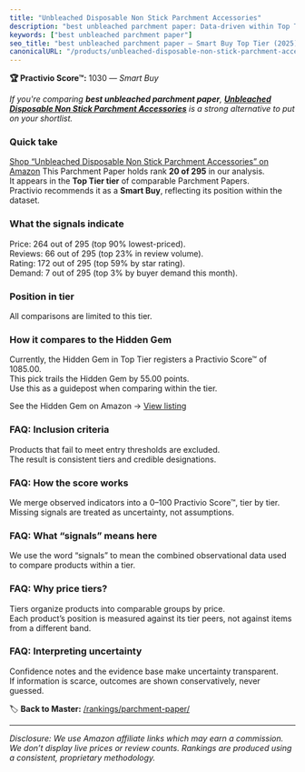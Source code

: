 ```yaml
---
title: "Unbleached Disposable Non Stick Parchment Accessories"
description: "best unbleached parchment paper: Data-driven within Top Tier ranking using the Practivio Score™. Positioned by quality, value, demand, findability, momentum."
keywords: ["best unbleached parchment paper"]
seo_title: "best unbleached parchment paper — Smart Buy Top Tier (2025)"
canonicalURL: "/products/unbleached-disposable-non-stick-parchment-accessories-B0DP2D8ZJT/"
---
```


**🏆 Practivio Score™:** 1030 — _Smart Buy_


*If you're comparing **best unbleached parchment paper**, **[Unbleached Disposable Non Stick Parchment Accessories](https://www.amazon.com/dp/B0DP2D8ZJT?tag=practivio-20)** is a strong alternative to put on your shortlist.*
### Quick take
[Shop “Unbleached Disposable Non Stick Parchment Accessories” on Amazon](https://www.amazon.com/dp/B0DP2D8ZJT?tag=practivio-20)
This Parchment Paper holds rank **20 of 295** in our analysis.  
It appears in the **Top Tier tier** of comparable Parchment Papers.  
Practivio recommends it as a **Smart Buy**, reflecting its position within the dataset.

### What the signals indicate
Price: 264 out of 295 (top 90% lowest-priced).  
Reviews: 66 out of 295 (top 23% in review volume).  
Rating: 172 out of 295 (top 59% by star rating).  
Demand: 7 out of 295 (top 3% by buyer demand this month).

### Position in tier
All comparisons are limited to this tier.

### How it compares to the Hidden Gem
Currently, the Hidden Gem in Top Tier registers a Practivio Score™ of 1085.00.  
This pick trails the Hidden Gem by 55.00 points.  
Use this as a guidepost when comparing within the tier.  

See the Hidden Gem on Amazon → [View listing](https://www.amazon.com/dp/B07SYB2BFW?tag=practivio-20)

### FAQ: Inclusion criteria
Products that fail to meet entry thresholds are excluded.  
The result is consistent tiers and credible designations.

### FAQ: How the score works
We merge observed indicators into a 0–100 Practivio Score™, tier by tier.  
Missing signals are treated as uncertainty, not assumptions.

### FAQ: What “signals” means here
We use the word “signals” to mean the combined observational data used to compare products within a tier.

### FAQ: Why price tiers?
Tiers organize products into comparable groups by price.  
Each product’s position is measured against its tier peers, not against items from a different band.

### FAQ: Interpreting uncertainty
Confidence notes and the evidence base make uncertainty transparent.  
If information is scarce, outcomes are shown conservatively, never guessed.


🏷️ **Back to Master:** [/rankings/parchment-paper/](/rankings/parchment-paper/)

---
_Disclosure: We use Amazon affiliate links which may earn a commission. We don’t display live prices or review counts. Rankings are produced using a consistent, proprietary methodology._
